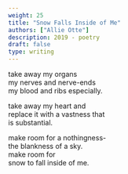 ```yaml
---
weight: 25
title: "Snow Falls Inside of Me"
authors: ["Allie Otte"]
description: 2019 - poetry
draft: false
type: writing
---
```


take away my organs  
my nerves and nerve-ends  
my blood and ribs especially.

take away my heart and  
replace it with a vastness that  
is substantial.

make room for a nothingness-  
the blankness of a sky.  
make room for  
snow to fall inside of me.